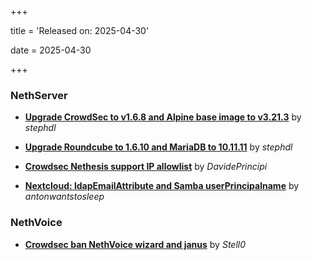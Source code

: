 +++

title = 'Released on: 2025-04-30'

date = 2025-04-30

+++

### NethServer

- **[Upgrade CrowdSec to v1.6.8 and Alpine base image to v3.21.3](https://github.com/NethServer/dev/issues/7424)** by *stephdl*

- **[Upgrade Roundcube to 1.6.10 and MariaDB to 10.11.11](https://github.com/NethServer/dev/issues/7421)** by *stephdl*

- **[Crowdsec Nethesis support IP allowlist](https://github.com/NethServer/dev/issues/7374)** by *DavidePrincipi*

- **[Nextcloud: ldapEmailAttribute and Samba userPrincipalname](https://github.com/NethServer/dev/issues/7299)** by *antonwantstosleep*

### NethVoice

- **[Crowdsec ban NethVoice wizard and janus](https://github.com/NethServer/dev/issues/7259)** by *Stell0*


